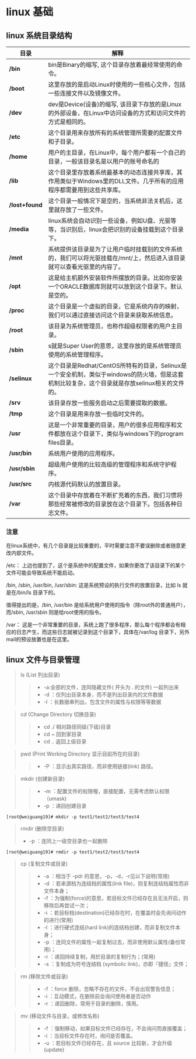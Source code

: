 # linux 基础

## linux 系统目录结构

| 目录              | 解释                                                         |
| ----------------- | ------------------------------------------------------------ |
| **/bin**        | bin是Binary的缩写, 这个目录存放着最经常使用的命令。          |
| **/boot**       | 这里存放的是启动Linux时使用的一些核心文件，包括一些连接文件以及镜像文件。 |
| **/dev**        | dev是Device(设备)的缩写, 该目录下存放的是Linux的外部设备，在Linux中访问设备的方式和访问文件的方式是相同的。 |
| **/etc**        | 这个目录用来存放所有的系统管理所需要的配置文件和子目录。     |
| **/home**       | 用户的主目录，在Linux中，每个用户都有一个自己的目录，一般该目录名是以用户的账号命名的 |
| **/lib**        | 这个目录里存放着系统最基本的动态连接共享库，其作用类似于Windows里的DLL文件。几乎所有的应用程序都需要用到这些共享库。 |
| **/lost+found** | 这个目录一般情况下是空的，当系统非法关机后，这里就存放了一些文件。 |
| **/media**      | linux系统会自动识别一些设备，例如U盘、光驱等等，当识别后，linux会把识别的设备挂载到这个目录下。 |
| **/mnt**        | 系统提供该目录是为了让用户临时挂载别的文件系统的，我们可以将光驱挂载在/mnt/上，然后进入该目录就可以查看光驱里的内容了。 |
| **/opt**        | 这是给主机额外安装软件所摆放的目录。比如你安装一个ORACLE数据库则就可以放到这个目录下。默认是空的。 |
| **/proc**       | 这个目录是一个虚拟的目录，它是系统内存的映射，我们可以通过直接访问这个目录来获取系统信息。 |
| **/root**       | 该目录为系统管理员，也称作超级权限者的用户主目录。           |
| **/sbin**       | s就是Super User的意思，这里存放的是系统管理员使用的系统管理程序。 |
| **/selinux**    | 这个目录是Redhat/CentOS所特有的目录，Selinux是一个安全机制，类似于windows的防火墙，但是这套机制比较复杂，这个目录就是存放selinux相关的文件的。 |
| **/srv**        | 该目录存放一些服务启动之后需要提取的数据。                   |
| **/tmp**        | 这个目录是用来存放一些临时文件的。                           |
| **/usr**        | 这是一个非常重要的目录，用户的很多应用程序和文件都放在这个目录下，类似与windows下的program files目录。 |
| **/usr/bin**    | 系统用户使用的应用程序。                                     |
| **/usr/sbin**   | 超级用户使用的比较高级的管理程序和系统守护程序。             |
| **/usr/src**    | 内核源代码默认的放置目录。                                   |
| **/var**        | 这个目录中存放着在不断扩充着的东西，我们习惯将那些经常被修改的目录放在这个目录下。包括各种日志文件。 |

### 注意

在linux系统中，有几个目录是比较重要的，平时需要注意不要误删除或者随意更改内部文件。

/etc： 上边也提到了，这个是系统中的配置文件，如果你更改了该目录下的某个文件可能会导致系统不能启动。

/bin, /sbin, /usr/bin, /usr/sbin: 这是系统预设的执行文件的放置目录，比如 ls 就是在/bin/ls 目录下的。

值得提出的是，/bin, /usr/bin 是给系统用户使用的指令（除root外的普通用户），而/sbin, /usr/sbin 则是给root使用的指令。

/var： 这是一个非常重要的目录，系统上跑了很多程序，那么每个程序都会有相应的日志产生，而这些日志就被记录到这个目录下，具体在/var/log 目录下，另外mail的预设放置也是在这里。

## linux 文件与目录管理

> ls (List 列出目录)
> > * -a:全部的文件，连同隐藏文件( 开头为 . 的文件) 一起列出来
> > * -d ：仅列出目录本身，而不是列出目录内的文件数据
> > * -l ：长数据串列出，包含文件的属性与权限等等数据

> cd (Change Directory 切换目录)
>
> > * cd ./ 相对路径同级(下级)目录
> > * cd ~ 回到家目录
> > * cd .. 返回上级目录

> pwd (Print Working Directory 显示目前所在的目录)
>
> > * -P  ：显示出真实路径，而非使用链接(link) 路径。

> mkdir (创建新目录)
>
> > - -m ：配置文件的权限喔，直接配置，无需考虑默认权限（umask)
> > - -p ：递回创建目录

```linux
[root@weiguang19]# mkdir -p test1/test2/test3/test4
```

> rmdir (删除空目录)
>
> * -p ：连同上一级空目录也一起删除

```linux
[root@weiguang19]# rmdir -p test1/test2/test3/test4 
```

> cp (复制文件或目录)
>
> > * -a ：相当于 -pdr 的意思，-p，-d，-r见以下说明(常用)
> > * -d ：若来源档为连结档的属性(link file)，则复制连结档属性而非文件本身；
> > * -f ：为强制(force)的意思，若目标文件已经存在且无法开启，则移除后再尝试一次；
> > * -i ：若目标档(destination)已经存在时，在覆盖时会先询问动作的进行(常用)
> > * -l ：进行硬式连结(hard link)的连结档创建，而非复制文件本身；
> > * -p ：连同文件的属性一起复制过去，而非使用默认属性(备份常用)；
> > * -r ：递回持续复制，用於目录的复制行为；(常用)
> > * -s ：复制成为符号连结档 (symbolic link)，亦即『捷径』文件；

> rm (移除文件或目录)
>
> > * -f ：force 删除，忽略不存在的文件，不会出现警告信息；
> > * -i ：互动模式，在删除前会询问使用者是否动作
> > * -r ：递回删除，常用于目录的删除，慎用。

> mv (移动文件与目录，或修改名称)
>
> > * -f ：强制移动，如果目标文件已经存在，不会询问而直接覆盖；
> > * -i ：当目标文件存在时，询问是否覆盖。
> > * -u ：若目标文件已经存在，且 source 比较新，才会升级 (update)